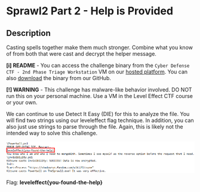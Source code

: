 # Sprawl2 Part 2 - Help is Provided

## Description

Casting spells together make them much stronger. Combine what you know of from both that were cast and decrypt the helper message.

**[i] README** - You can access the challenge binary from the `Cyber Defense CTF - 2nd Phase Triage Workstation` VM on our [hosted platform](https://training.leveleffect.com/courses/2a4dccb7-3d5b-4312-816e-ef3728d25b67). You can also [download](https://github.com/Level-Effect/CyberDefenseCTF-Public/raw/main/Challenges/2024/The%20Sprawl2/theSprawl2.zip) the binary from our GitHub.

**[!] WARNING** - This challenge has malware-like behavior involved. DO NOT run this on your personal machine. Use a VM in the Level Effect CTF course or your own.



We can continue to use Detect It Easy (DIE) for this to analyze the file. You will find two strings using our leveleffect flag technique. In addition, you can also just use strings to parse through the file. Again, this is likely not the intended way to solve this challenge.



![](/images/sprawl2.png)



Flag: **leveleffect{you-found-the-help}**


